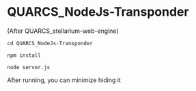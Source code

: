 # QUARCS_NodeJs-Transponder

(After QUARCS_stellarium-web-engine)

    cd QUARCS_NodeJs-Transponder
    
    npm install
    
    node server.js

After running, you can minimize hiding it
